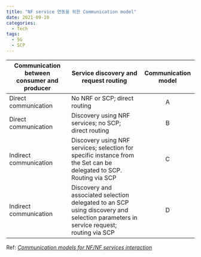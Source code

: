 ```yaml
---
title: "NF service 연동을 위한 Communication model"
date: 2021-09-10
categories:
  - Tech
tags:
  - 5G
  - SCP
---
```


|Communication between consumer and producer|Service discovery and request routing|Communication model|
|---|---|:---:|
|Direct communication|No NRF or SCP; direct routing|A|
|Direct communication|Discovery using NRF services; no SCP; direct routing|B|
|Indirect communication|Discovery using NRF services; selection for specific instance from the Set can be delegated to SCP. Routing via SCP|C|
|Indirect communication|Discovery and associated selection delegated to an SCP using discovery and selection parameters in service request; routing via SCP|D|





Ref: [_Communication models for NF/NF services interaction_](https://www.tech-invite.com/3m23/toc/tinv-3gpp-23-501_zzi.html#e-ax-E)